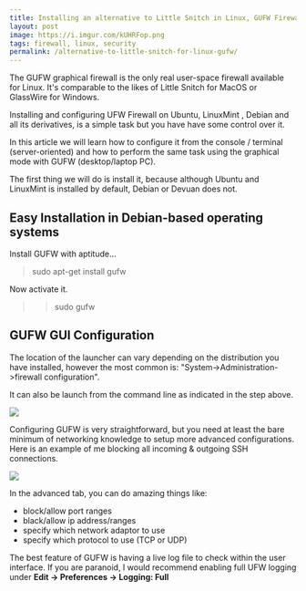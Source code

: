 ```yaml
---
title: Installing an alternative to Little Snitch in Linux, GUFW Firewall
layout: post
image: https://i.imgur.com/kUHRFop.png
tags: firewall, linux, security
permalink: /alternative-to-little-snitch-for-linux-gufw/
---
```


The GUFW graphical firewall is the only real user-space firewall available for Linux. It's comparable to the likes of Little Snitch for MacOS or GlassWire for Windows.

Installing and configuring UFW Firewall on Ubuntu, LinuxMint , Debian and all its derivatives, is a simple task but you have have some control over it.

In this article we will learn how to configure it from the console / terminal (server-oriented) and how to perform the same task using the graphical mode with GUFW (desktop/laptop PC).

The first thing we will do is install it, because although Ubuntu and LinuxMint is installed by default, Debian or Devuan does not.

## Easy Installation in Debian-based operating systems

Install GUFW with aptitude...

> sudo apt-get install gufw

Now activate it.

>> sudo gufw

## GUFW GUI Configuration

The location of the launcher can vary depending on the distribution you have installed, however the most common is: "System->Administration->firewall configuration".

It can also be launch from the command line as indicated in the step above.

![](https://i.imgur.com/5QUn7Ra.png)

Configuring GUFW is very straightforward, but you need at least the bare minimum of networking knowledge to setup more advanced configurations. Here is an example of me blocking all incoming & outgoing SSH connections.

![](https://i.imgur.com/qNUA2GD.png)

In the advanced tab, you can do amazing things like:
- block/allow port ranges
- black/allow ip address/ranges
- specify which network adaptor to use
- specify which protocol to use (TCP or UDP)

The best feature of GUFW is having a live log file to check within the user interface. If you are paranoid, I would recommend enabling full UFW logging under **Edit -> Preferences -> Logging: Full**
